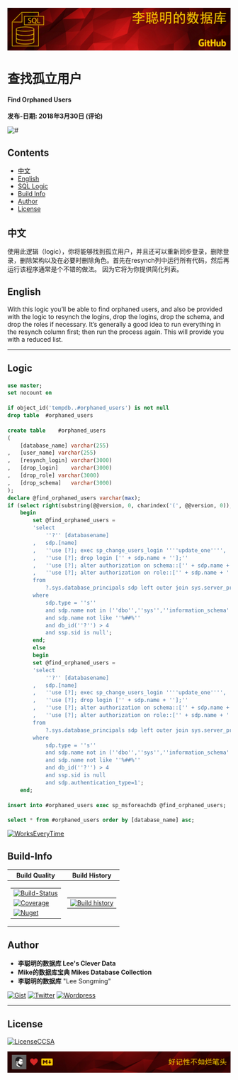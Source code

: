 ![CLEVER DATA GIT REPO](https://raw.githubusercontent.com/LiCongMingDeShujuku/git-resources/master/0-clever-data-github.png "李聪明的数据库")

# 查找孤立用户
#### Find Orphaned Users
**发布-日期: 2018年3月30日 (评论)**

![#](images/##############?raw=true "#")

## Contents

- [中文](#中文)
- [English](#English)
- [SQL Logic](#Logic)
- [Build Info](#Build-Info)
- [Author](#Author)
- [License](#License) 


## 中文
使用此逻辑（logic），你将能够找到孤立用户，并且还可以重新同步登录，删除登录，删除架构以及在必要时删除角色。首先在resynch列中运行所有代码，然后再运行该程序通常是个不错的做法。 因为它将为你提供简化列表。


## English
With this logic you’ll be able to find orphaned users, and also be provided with the logic to resynch the logins, drop the logins, drop the schema, and drop the roles if necessary. It’s generally a good idea to run everything in the resynch column first; then run the process again. This will provide you with a reduced list.

---
## Logic
```SQL
use master;
set nocount on
 
if object_id('tempdb..#orphaned_users') is not null
drop table  #orphaned_users
 
create table    #orphaned_users 
( 
    [database_name] varchar(255)
,   [user_name] varchar(255)
,   [resynch_login] varchar(3000)
,   [drop_login]    varchar(3000)
,   [drop_role] varchar(3000)
,   [drop_schema]   varchar(3000)
);
declare @find_orphaned_users varchar(max);
if (select right(substring(@@version, 0, charindex('(', @@version, 0)), 5) as int) < 2012
    begin
        set @find_orphaned_users = 
        'select 
            ''?'' [databasename]
        ,   sdp.[name]
        ,   ''use [?]; exec sp_change_users_login ''''update_one'''', ''''''  + sdp.name + '''''', ''''''  + sdp.name + ''''''; ''
        ,   ''use [?]; drop login ['' + sdp.name + ''];''
        ,   ''use [?]; alter authorization on schema::['' + sdp.name + ''] to [dbo];''
        ,   ''use [?]; alter authorization on role::['' + sdp.name + ''] to [dbo];''
        from 
            ?.sys.database_principals sdp left outer join sys.server_principals ssp on sdp.sid=ssp.sid
        where 
            sdp.type = ''s'' 
            and sdp.name not in (''dbo'',''sys'',''information_schema'',''guest'') 
            and sdp.name not like ''%##%'' 
            and db_id(''?'') > 4
            and ssp.sid is null';
        end;
        else
        begin
        set @find_orphaned_users = 
        'select 
            ''?'' [databasename]
        ,   sdp.[name]
        ,   ''use [?]; exec sp_change_users_login ''''update_one'''', ''''''  + sdp.name + '''''', ''''''  + sdp.name + ''''''; ''
        ,   ''use [?]; drop login ['' + sdp.name + ''];''
        ,   ''use [?]; alter authorization on schema::['' + sdp.name + ''] to [dbo];''
        ,   ''use [?]; alter authorization on role::['' + sdp.name + ''] to [dbo];''
        from 
            ?.sys.database_principals sdp left outer join sys.server_principals ssp on sdp.sid=ssp.sid
        where 
            sdp.type = ''s'' 
            and sdp.name not in (''dbo'',''sys'',''information_schema'',''guest'') 
            and sdp.name not like ''%##%'' 
            and db_id(''?'') > 4
            and ssp.sid is null 
            and sdp.authentication_type=1';
    end;
 
insert into #orphaned_users exec sp_msforeachdb @find_orphaned_users;
 
select * from #orphaned_users order by [database_name] asc;


```



[![WorksEveryTime](https://forthebadge.com/images/badges/60-percent-of-the-time-works-every-time.svg)](https://shitday.de/)

## Build-Info

| Build Quality | Build History |
|--|--|
|<table><tr><td>[![Build-Status](https://ci.appveyor.com/api/projects/status/pjxh5g91jpbh7t84?svg?style=flat-square)](#)</td></tr><tr><td>[![Coverage](https://coveralls.io/repos/github/tygerbytes/ResourceFitness/badge.svg?style=flat-square)](#)</td></tr><tr><td>[![Nuget](https://img.shields.io/nuget/v/TW.Resfit.Core.svg?style=flat-square)](#)</td></tr></table>|<table><tr><td>[![Build history](https://buildstats.info/appveyor/chart/tygerbytes/resourcefitness)](#)</td></tr></table>|

## Author

- **李聪明的数据库 Lee's Clever Data**
- **Mike的数据库宝典 Mikes Database Collection**
- **李聪明的数据库** "Lee Songming"

[![Gist](https://img.shields.io/badge/Gist-李聪明的数据库-<COLOR>.svg)](https://gist.github.com/congmingshuju)
[![Twitter](https://img.shields.io/badge/Twitter-mike的数据库宝典-<COLOR>.svg)](https://twitter.com/mikesdatawork?lang=en)
[![Wordpress](https://img.shields.io/badge/Wordpress-mike的数据库宝典-<COLOR>.svg)](https://mikesdatawork.wordpress.com/)

---
## License
[![LicenseCCSA](https://img.shields.io/badge/License-CreativeCommonsSA-<COLOR>.svg)](https://creativecommons.org/share-your-work/licensing-types-examples/)

![Lee Songming](https://raw.githubusercontent.com/LiCongMingDeShujuku/git-resources/master/1-clever-data-github.png "李聪明的数据库")

